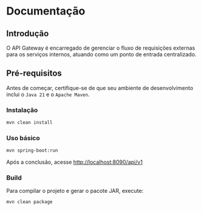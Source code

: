 # Documentação

## Introdução
O API Gateway é encarregado de gerenciar o fluxo de requisições externas para os serviços internos, atuando como um ponto de entrada centralizado.

## Pré-requisitos
Antes de começar, certifique-se de que seu ambiente de desenvolvimento inclui o `Java 21` e o `Apache Maven`.

### Instalação

``` bash
mvn clean install
```

### Uso básico

``` bash
mvn spring-boot:run
```

Após a conclusão, acesse [http://localhost:8090/api/v1](http://localhost:8090/api/v1)

### Build

Para compilar o projeto e gerar o pacote JAR, execute:

```bash
mvn clean package
```
